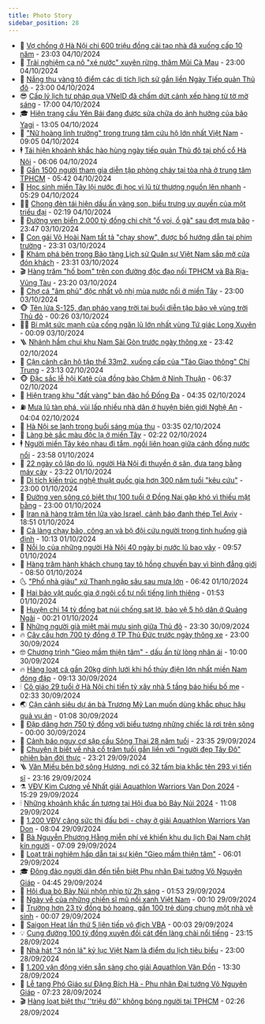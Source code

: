 ```yaml
---
title: Photo Story
sidebar_position: 28
---
```


<!-- dantri-photo-story:START -->
- 💪 [Vợ chồng ở Hà Nội chi 600 triệu đồng cải tạo nhà đã xuống cấp 10 năm](https://dantri.com.vn/doi-song/vo-chong-o-ha-noi-chi-600-trieu-dong-cai-tao-nha-da-xuong-cap-10-nam-20241004142400967.htm) - 23:03 04/10/2024
- 🧰 [Trải nghiệm ca nô &quot;xé nước&quot; xuyên rừng, thăm Mũi Cà Mau](https://dantri.com.vn/du-lich/trai-nghiem-ca-no-xe-nuoc-xuyen-rung-tham-mui-ca-mau-20241003202837093.htm) - 23:00 04/10/2024
- 🧰 [Nắng thu vàng tô điểm các di tích lịch sử gắn liền Ngày Tiếp quản Thủ đô](https://dantri.com.vn/xa-hoi/nang-thu-vang-to-diem-cac-di-tich-lich-su-gan-lien-ngay-tiep-quan-thu-do-20241003194942109.htm) - 23:00 04/10/2024
- 😎 [Cấp lý lịch tư pháp qua VNeID đã chấm dứt cảnh xếp hàng từ tờ mờ sáng](https://dantri.com.vn/xa-hoi/cap-ly-lich-tu-phap-qua-vneid-da-cham-dut-canh-xep-hang-tu-to-mo-sang-20241004212448243.htm) - 17:00 04/10/2024
- 🎓 [Hiện trạng cầu Yên Bái đang được sửa chữa do ảnh hưởng của bão Yagi](https://dantri.com.vn/xa-hoi/hien-trang-cau-yen-bai-dang-duoc-sua-chua-do-anh-huong-cua-bao-yagi-20241004193310824.htm) - 13:05 04/10/2024
- 🙉 [&quot;Nữ hoàng linh trưởng&quot; trong trung tâm cứu hộ lớn nhất Việt Nam](https://dantri.com.vn/xa-hoi/nu-hoang-linh-truong-trong-trung-tam-cuu-ho-lon-nhat-viet-nam-20241004153409413.htm) - 09:05 04/10/2024
- 🕴 [Tái hiện khoảnh khắc hào hùng ngày tiếp quản Thủ đô tại phố cổ Hà Nội](https://dantri.com.vn/xa-hoi/tai-hien-khoanh-khac-hao-hung-ngay-tiep-quan-thu-do-tai-pho-co-ha-noi-20241004115945350.htm) - 06:06 04/10/2024
- 🚀 [Gần 1500 người tham gia diễn tập phòng cháy tại tòa nhà ở trung tâm TPHCM](https://dantri.com.vn/xa-hoi/gan-1500-nguoi-tham-gia-dien-tap-phong-chay-tai-toa-nha-o-trung-tam-tphcm-20241004121713558.htm) - 05:42 04/10/2024
- 🧰 [Học sinh miền Tây lội nước đi học vì lũ từ thượng nguồn lên nhanh](https://dantri.com.vn/xa-hoi/hoc-sinh-mien-tay-loi-nuoc-di-hoc-vi-lu-tu-thuong-nguon-len-nhanh-20241004025623737.htm) - 05:29 04/10/2024
- 🧑‍💻 [Chong đèn tái hiện dấu ấn vàng son, biểu trưng uy quyền của một triều đại](https://dantri.com.vn/lao-dong-viec-lam/chong-den-tai-hien-dau-an-vang-son-bieu-trung-uy-quyen-cua-mot-trieu-dai-20241003190750214.htm) - 02:19 04/10/2024
- 🐎 [Đường ven biển 2.000 tỷ đồng chi chít &quot;ổ voi, ổ gà&quot; sau đợt mưa bão](https://dantri.com.vn/xa-hoi/duong-ven-bien-2000-ty-dong-chi-chit-o-voi-o-ga-sau-dot-mua-bao-20241003105817880.htm) - 23:47 03/10/2024
- 💄 [Con gái Võ Hoài Nam tất tả &quot;chạy show&quot;, được bố hướng dẫn tại phim trường](https://dantri.com.vn/giai-tri/con-gai-vo-hoai-nam-tat-ta-chay-show-duoc-bo-huong-dan-tai-phim-truong-20241003224647491.htm) - 23:31 03/10/2024
- 🎃 [Khám phá bên trong Bảo tàng Lịch sử Quân sự Việt Nam sắp mở cửa đón khách](https://dantri.com.vn/xa-hoi/kham-pha-ben-trong-bao-tang-lich-su-quan-su-viet-nam-sap-mo-cua-don-khach-20241003214511353.htm) - 23:31 03/10/2024
- 🎬 [Hàng trăm &quot;hố bom&quot; trên con đường độc đạo nối TPHCM và Bà Rịa-Vũng Tàu](https://dantri.com.vn/xa-hoi/hang-tram-ho-bom-tren-con-duong-doc-dao-noi-tphcm-va-ba-ria-vung-tau-20241003092516361.htm) - 23:20 03/10/2024
- 🧠 [Chợ cá &quot;âm phủ&quot; độc nhất vô nhị mùa nước nổi ở miền Tây](https://dantri.com.vn/doi-song/cho-ca-am-phu-doc-nhat-vo-nhi-mua-nuoc-noi-o-mien-tay-20241003010213695.htm) - 23:00 03/10/2024
- 🐵 [Tên lửa S-125, đạn pháo vang trời tại buổi diễn tập bảo vệ vùng trời Thủ đô](https://dantri.com.vn/xa-hoi/ten-lua-s-125-dan-phao-vang-troi-tai-buoi-dien-tap-bao-ve-vung-troi-thu-do-20241002214222935.htm) - 00:26 03/10/2024
- 👨‍🏫 [Bí mật sức mạnh của cống ngăn lũ lớn nhất vùng Tứ giác Long Xuyên](https://dantri.com.vn/xa-hoi/bi-mat-suc-manh-cua-cong-ngan-lu-lon-nhat-vung-tu-giac-long-xuyen-20241003003537004.htm) - 00:09 03/10/2024
- 🪜 [Nhánh hầm chui khu Nam Sài Gòn trước ngày thông xe](https://dantri.com.vn/xa-hoi/nhanh-ham-chui-khu-nam-sai-gon-truoc-ngay-thong-xe-20241003002404647.htm) - 23:42 02/10/2024
- 🤡 [Cận cảnh căn hộ tập thể 33m2, xuống cấp của &quot;Táo Giao thông&quot; Chí Trung](https://dantri.com.vn/giai-tri/can-canh-can-ho-tap-the-33m2-xuong-cap-cua-tao-giao-thong-chi-trung-20241003020439542.htm) - 23:13 02/10/2024
- 🐵 [Đặc sắc lễ hội Katê của đồng bào Chăm ở Ninh Thuận](https://dantri.com.vn/du-lich/dac-sac-le-hoi-kate-cua-dong-bao-cham-o-ninh-thuan-20241002121226137.htm) - 06:37 02/10/2024
- 🌈 [Hiện trạng khu &quot;đất vàng&quot; bán đảo hồ Đống Đa](https://dantri.com.vn/xa-hoi/hien-trang-khu-dat-vang-ban-dao-ho-dong-da-20241001174939283.htm) - 04:35 02/10/2024
- ⛽️ [Mưa lũ tàn phá, vùi lấp nhiều nhà dân ở huyện biên giới Nghệ An](https://dantri.com.vn/xa-hoi/mua-lu-tan-pha-vui-lap-nhieu-nha-dan-o-huyen-bien-gioi-nghe-an-20241002093357783.htm) - 04:04 02/10/2024
- 🔭 [Hà Nội se lạnh trong buổi sáng mùa thu](https://dantri.com.vn/xa-hoi/ha-noi-se-lanh-trong-buoi-sang-mua-thu-20241002102843398.htm) - 03:35 02/10/2024
- 🧰 [Làng bè sắc màu độc lạ ở miền Tây](https://dantri.com.vn/du-lich/lang-be-sac-mau-doc-la-o-mien-tay-20241002011219753.htm) - 02:22 02/10/2024
- 🕴 [Người miền Tây kéo nhau đi tắm, ngồi liên hoan giữa cánh đồng nước nổi](https://dantri.com.vn/doi-song/nguoi-mien-tay-keo-nhau-di-tam-ngoi-lien-hoan-giua-canh-dong-nuoc-noi-20241002001646760.htm) - 23:58 01/10/2024
- 🦆 [22 ngày cô lập do lũ, người Hà Nội đi thuyền ở sân, đưa tang bằng máy cày](https://dantri.com.vn/doi-song/22-ngay-co-lap-do-lu-nguoi-ha-noi-di-thuyen-o-san-dua-tang-bang-may-cay-20241002010038855.htm) - 23:22 01/10/2024
- 🦣 [Di tích kiến trúc nghệ thuật quốc gia hơn 300 năm tuổi &quot;kêu cứu&quot;](https://dantri.com.vn/xa-hoi/di-tich-kien-truc-nghe-thuat-quoc-gia-hon-300-nam-tuoi-keu-cuu-20241001063809328.htm) - 23:00 01/10/2024
- 📝 [Đường ven sông có biệt thự 100 tuổi ở Đồng Nai gặp khó vì thiếu mặt bằng](https://dantri.com.vn/xa-hoi/duong-ven-song-co-biet-thu-100-tuoi-o-dong-nai-gap-kho-vi-thieu-mat-bang-20241001155740898.htm) - 23:00 01/10/2024
- 🗽 [Iran nã hàng trăm tên lửa vào Israel, cảnh báo đanh thép Tel Aviv](https://dantri.com.vn/the-gioi/iran-na-hang-tram-ten-lua-vao-israel-canh-bao-danh-thep-tel-aviv-20241002012157423.htm) - 18:51 01/10/2024
- 🦅 [Cả làng chạy bão, công an và bộ đội cứu người trong tình huống giả định](https://dantri.com.vn/xa-hoi/ca-lang-chay-bao-cong-an-va-bo-doi-cuu-nguoi-trong-tinh-huong-gia-dinh-20240929165318569.htm) - 10:13 01/10/2024
- 🤠 [Nỗi lo của những người Hà Nội 40 ngày bị nước lũ bao vây](https://dantri.com.vn/suc-khoe/noi-lo-cua-nhung-nguoi-ha-noi-40-ngay-bi-nuoc-lu-bao-vay-20241001155514014.htm) - 09:57 01/10/2024
- 🥸 [Hàng trăm hành khách chung tay tô hồng chuyến bay vì bình đẳng giới](https://dantri.com.vn/an-sinh/hang-tram-hanh-khach-chung-tay-to-hong-chuyen-bay-vi-binh-dang-gioi-20241001153252742.htm) - 08:50 01/10/2024
- 🌜 [&quot;Phố nhà giàu&quot; xứ Thanh ngập sâu sau mưa lớn](https://dantri.com.vn/xa-hoi/pho-nha-giau-xu-thanh-ngap-sau-sau-mua-lon-20241001132209122.htm) - 06:42 01/10/2024
- 👺 [Hai bảo vật quốc gia ở ngôi cổ tự nổi tiếng linh thiêng](https://dantri.com.vn/du-lich/hai-bao-vat-quoc-gia-o-ngoi-co-tu-noi-tieng-linh-thieng-20240930180740825.htm) - 01:53 01/10/2024
- 🌈 [Huyện chi 14 tỷ đồng bạt núi chống sạt lở, bảo vệ 5 hộ dân ở Quảng Ngãi](https://dantri.com.vn/xa-hoi/huyen-chi-14-ty-dong-bat-nui-chong-sat-lo-bao-ve-5-ho-dan-o-quang-ngai-20241001050105957.htm) - 00:21 01/10/2024
- 👹 [Những người già miệt mài mưu sinh giữa Thủ đô](https://dantri.com.vn/xa-hoi/nhung-nguoi-gia-miet-mai-muu-sinh-giua-thu-do-20241001061836259.htm) - 23:30 30/09/2024
- 🔥 [Cây cầu hơn 700 tỷ đồng ở TP Thủ Đức trước ngày thông xe](https://dantri.com.vn/xa-hoi/cay-cau-hon-700-ty-dong-o-tp-thu-duc-truoc-ngay-thong-xe-20240930231537778.htm) - 23:00 30/09/2024
- 🤓 [Chương trình &quot;Gieo mầm thiện tâm&quot; - dấu ấn từ lòng nhân ái](https://dantri.com.vn/an-sinh/chuong-trinh-gieo-mam-thien-tam-dau-an-tu-long-nhan-ai-20240930163731024.htm) - 10:00 30/09/2024
- 🔥 [Hàng loạt cá gần 20kg dính lưới khi hồ thủy điện lớn nhất miền Nam đóng đập](https://dantri.com.vn/xa-hoi/hang-loat-ca-gan-20kg-dinh-luoi-khi-ho-thuy-dien-lon-nhat-mien-nam-dong-dap-20240930154717853.htm) - 09:13 30/09/2024
- 🕯 [Cô giáo 29 tuổi ở Hà Nội chi tiền tỷ xây nhà 5 tầng báo hiếu bố mẹ](https://dantri.com.vn/doi-song/co-giao-29-tuoi-o-ha-noi-chi-tien-ty-xay-nha-5-tang-bao-hieu-bo-me-20240929225854300.htm) - 02:33 30/09/2024
- 🌏 [Cận cảnh siêu dự án bà Trương Mỹ Lan muốn dùng khắc phục hậu quả vụ án](https://dantri.com.vn/bat-dong-san/can-canh-sieu-du-an-ba-truong-my-lan-muon-dung-khac-phuc-hau-qua-vu-an-20240929083938459.htm) - 01:08 30/09/2024
- 🎃 [Đập dâng hơn 750 tỷ đồng với biểu tượng những chiếc lá rơi trên sông](https://dantri.com.vn/xa-hoi/dap-dang-hon-750-ty-dong-voi-bieu-tuong-nhung-chiec-la-roi-tren-song-20240929155008517.htm) - 00:00 30/09/2024
- 🐎 [Cảnh báo nguy cơ sập cầu Sông Thai 28 năm tuổi](https://dantri.com.vn/xa-hoi/canh-bao-nguy-co-sap-cau-song-thai-28-nam-tuoi-20240929165435951.htm) - 23:35 29/09/2024
- 👺 [Chuyện ít biết về nhà cổ trăm tuổi gắn liền với &quot;người đẹp Tây Đô&quot; phiên bản đời thực](https://dantri.com.vn/xa-hoi/chuyen-it-biet-ve-nha-co-tram-tuoi-gan-lien-voi-nguoi-dep-tay-do-phien-ban-doi-thuc-20240927131314915.htm) - 23:21 29/09/2024
- 🪜 [Văn Miếu bên bờ sông Hương, nơi có 32 tấm bia khắc tên 293 vị tiến sĩ](https://dantri.com.vn/du-lich/van-mieu-ben-bo-song-huong-noi-co-32-tam-bia-khac-ten-293-vi-tien-si-20240927155925787.htm) - 23:16 29/09/2024
- ⚗️ [VĐV Kim Cương về Nhất giải Aquathlon Warriors Van Don 2024](https://dantri.com.vn/the-thao/vdv-kim-cuong-ve-nhat-giai-aquathlon-warriors-van-don-2024-20240929201957011.htm) - 15:29 29/09/2024
- 🕯 [Những khoảnh khắc ấn tượng tại Hội đua bò Bảy Núi 2024](https://dantri.com.vn/doi-song/nhung-khoanh-khac-an-tuong-tai-hoi-dua-bo-bay-nui-2024-20240929172026323.htm) - 11:08 29/09/2024
- 📝 [1.200 VĐV căng sức thi đấu bơi - chạy ở giải Aquathlon Warriors Van Don](https://dantri.com.vn/the-thao/1200-vdv-cang-suc-thi-dau-boi-chay-o-giai-aquathlon-warriors-van-don-20240929144144909.htm) - 08:04 29/09/2024
- 🌊 [Bà Nguyễn Phương Hằng miễn phí vé khiến khu du lịch Đại Nam chật kín người](https://dantri.com.vn/du-lich/ba-nguyen-phuong-hang-mien-phi-ve-khien-khu-du-lich-dai-nam-chat-kin-nguoi-20240929133810010.htm) - 07:09 29/09/2024
- 🌈 [Loạt trải nghiệm hấp dẫn tại sự kiện &quot;Gieo mầm thiện tâm&quot;](https://dantri.com.vn/doi-song/loat-trai-nghiem-hap-dan-tai-su-kien-gieo-mam-thien-tam-20240929121904093.htm) - 06:01 29/09/2024
- 🎓 [Đông đảo người dân đến tiễn biệt Phu nhân Đại tướng Võ Nguyên Giáp](https://dantri.com.vn/xa-hoi/dong-dao-nguoi-dan-den-tien-biet-phu-nhan-dai-tuong-vo-nguyen-giap-20240929101650728.htm) - 04:45 29/09/2024
- 💪 [Hội đua bò Bảy Núi nhộn nhịp từ 2h sáng](https://dantri.com.vn/doi-song/hoi-dua-bo-bay-nui-nhon-nhip-tu-2h-sang-20240929081321319.htm) - 01:53 29/09/2024
- 💃 [Ngày về của những chiến sĩ mũ nồi xanh Việt Nam](https://dantri.com.vn/xa-hoi/ngay-ve-cua-nhung-chien-si-mu-noi-xanh-viet-nam-20240929025418258.htm) - 00:10 29/09/2024
- 🧰 [Trường hơn 23 tỷ đồng bỏ hoang, gần 100 trẻ dùng chung một nhà vệ sinh](https://dantri.com.vn/xa-hoi/truong-hon-23-ty-dong-bo-hoang-gan-100-tre-dung-chung-mot-nha-ve-sinh-20240928120205833.htm) - 00:07 29/09/2024
- 🤠 [Saigon Heat lần thứ 5 liên tiếp vô địch VBA](https://dantri.com.vn/the-thao/saigon-heat-lan-thu-5-lien-tiep-vo-dich-vba-20240929065511056.htm) - 00:03 29/09/2024
- 💡 [Cung đường 100 tỷ đồng xuyên đồi cát đến làng chài nổi tiếng](https://dantri.com.vn/xa-hoi/cung-duong-100-ty-dong-xuyen-doi-cat-den-lang-chai-noi-tieng-20240928201706838.htm) - 23:15 28/09/2024
- 🌝 [Nhà hát &quot;3 nón lá&quot; kỷ lục Việt Nam là điểm du lịch tiêu biểu](https://dantri.com.vn/du-lich/nha-hat-3-non-la-ky-luc-viet-nam-la-diem-du-lich-tieu-bieu-20240928173829045.htm) - 23:00 28/09/2024
- 🦄 [1.200 vận động viên sẵn sàng cho giải Aquathlon Vân Đồn](https://dantri.com.vn/the-thao/1200-van-dong-vien-san-sang-cho-giai-aquathlon-van-don-20240928194815582.htm) - 13:30 28/09/2024
- 🐻 [Lễ tang Phó Giáo sư Đặng Bích Hà - Phu nhân Đại tướng Võ Nguyên Giáp](https://dantri.com.vn/xa-hoi/le-tang-pho-giao-su-dang-bich-ha-phu-nhan-dai-tuong-vo-nguyen-giap-20240928140352226.htm) - 07:23 28/09/2024
- 🎬 [Hàng loạt biệt thự &#39;&#39;triệu đô&#39;&#39; không bóng người tại TPHCM](https://dantri.com.vn/bat-dong-san/hang-loat-biet-thu-trieu-do-khong-bong-nguoi-tai-tphcm-20240927224111268.htm) - 02:26 28/09/2024<!-- dantri-photo-story:END -->
